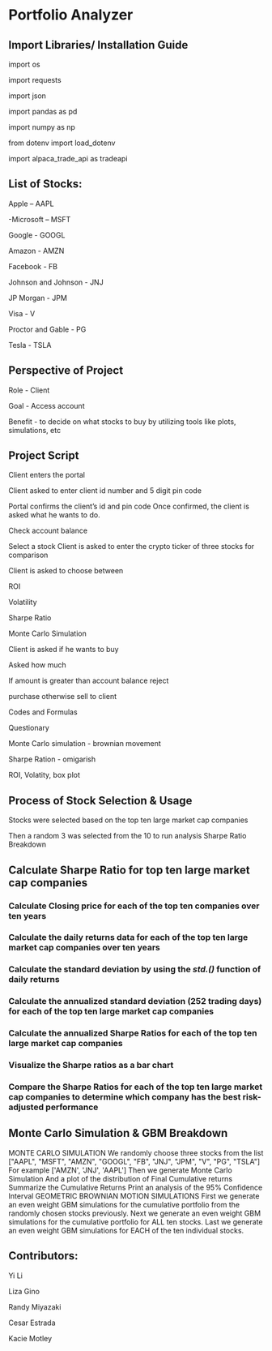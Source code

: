 
# Portfolio Analyzer 



## Import Libraries/ Installation Guide
import os

import requests

import json

import pandas as pd

import numpy as np

from dotenv import load_dotenv

import alpaca_trade_api as tradeapi

## List of Stocks:

 Apple – AAPL

-Microsoft – MSFT

Google - GOOGL

Amazon - AMZN

Facebook - FB

Johnson and Johnson - JNJ

JP Morgan - JPM

Visa - V

Proctor and Gable - PG

Tesla - TSLA

 
## Perspective of Project
Role - Client

Goal - Access account

Benefit - to decide on what stocks to buy by utilizing tools like plots, simulations, etc


## Project Script

Client enters the portal

Client asked to enter client id number and 5 digit pin code

Portal confirms the client’s id and pin code
Once confirmed, the client is asked what he wants to do.

Check account balance

Select a stock
Client is asked to enter the crypto ticker of three stocks for comparison

Client is asked to choose between

ROI

Volatility

Sharpe Ratio

Monte Carlo Simulation

Client is asked if he wants to buy

Asked how much

If amount is greater than account balance reject

purchase otherwise sell to client

Codes and Formulas

Questionary

Monte Carlo simulation - brownian movement

Sharpe Ration - omigarish

ROI, Volatity, box plot



## Process of Stock Selection & Usage

Stocks were selected based on the top ten large market cap companies

Then a random 3 was selected from the 10 to run analysis
Sharpe Ratio Breakdown

## Calculate Sharpe Ratio for top ten large market cap companies
### Calculate Closing price for each of the top ten companies over ten years
### Calculate the daily returns data for each of the top ten large market cap companies over ten years
### Calculate the standard deviation by using the ***std.()*** function of daily returns
### Calculate the annualized standard deviation (252 trading days) for each of the top ten large market cap companies
### Calculate the annualized Sharpe Ratios for each of the top ten large market cap companies
### Visualize the Sharpe ratios as a bar chart
### Compare the Sharpe Ratios for each of the top ten large market cap companies to determine which company has the best risk-adjusted performance
## Monte Carlo Simulation & GBM Breakdown

MONTE CARLO SIMULATION
We randomly choose three stocks from the list
["AAPL", "MSFT", "AMZN", "GOOGL", "FB", "JNJ", "JPM", "V", "PG", "TSLA"]
For example
['AMZN', 'JNJ', 'AAPL']
Then we generate Monte Carlo Simulation
And a plot of the distribution of Final Cumulative returns
Summarize the Cumulative Returns
Print an analysis of the 95% Confidence Interval
GEOMETRIC BROWNIAN MOTION SIMULATIONS
First we generate an even weight GBM simulations for the cumulative portfolio from the randomly chosen stocks previously.
Next we generate an even weight GBM simulations for the cumulative portfolio for ALL ten stocks.
Last we generate an even weight GBM simulations for EACH of the ten individual
stocks.


## Contributors:

Yi Li

Liza Gino

Randy Miyazaki

Cesar Estrada

Kacie Motley